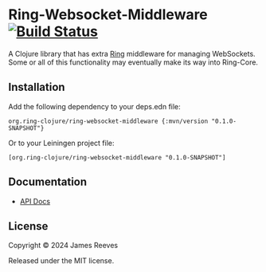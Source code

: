 # Ring-Websocket-Middleware [![Build Status](https://github.com/ring-clojure/ring-websocket-middleware/actions/workflows/test.yml/badge.svg?branch=master)](https://github.com/ring-clojure/ring-websocket-middleware/actions/workflows/test.yml)

A Clojure library that has extra [Ring][] middleware for managing
WebSockets. Some or all of this functionality may eventually make its
way into Ring-Core.

[ring]: https://github.com/ring-clojure/ring

## Installation

Add the following dependency to your deps.edn file:

    org.ring-clojure/ring-websocket-middleware {:mvn/version "0.1.0-SNAPSHOT"}

Or to your Leiningen project file:

    [org.ring-clojure/ring-websocket-middleware "0.1.0-SNAPSHOT"]

## Documentation

- [API Docs](http://ring-clojure.github.io/ring-websocket-middleware)

## License

Copyright © 2024 James Reeves

Released under the MIT license.
